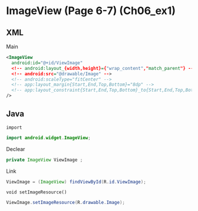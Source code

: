 # ImageView (Page 6-7) (Ch06_ex1)
## XML
Main
```XML
<ImageView
  android:id="@+id/ViewImage"
  <!-- android:layout_{width,height}={"wrap_content","match_parent"} -->
  <!-- android:src="@drawable/Image" -->
  <!-- android:scaleType="fitCenter" -->
  <!-- app:layout_margin{Start,End,Top,Bottom}="8dp" -->
  <!-- app:layout_constraint{Start,End,Top,Bottom}_to{Start,End,Top,Bottom}Of="@+id/component" -->
/>
```
## Java
`import`
```Java
import android.widget.ImageView;
```
Declear
```java
private ImageView ViewImage ;
```
Link
```java
ViewImage = (ImageView) findViewById(R.id.ViewImage);
```
`void setImageResource()`
```java
ViewImage.setImageResource(R.drawable.Image);
```